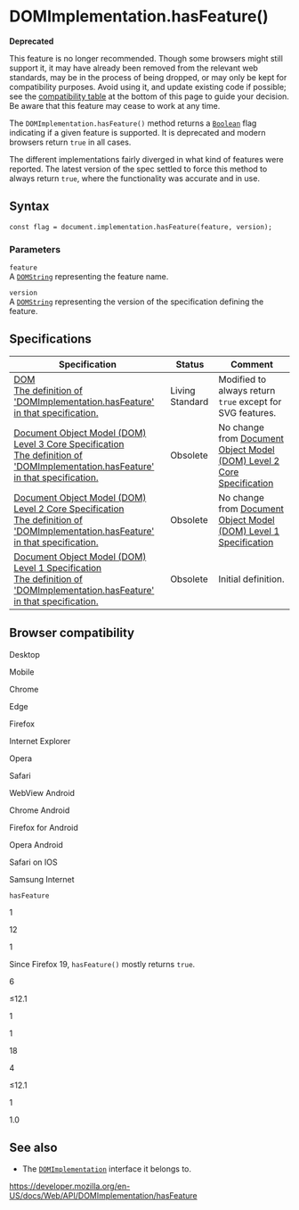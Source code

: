 # DOMImplementation.hasFeature()

**Deprecated**

This feature is no longer recommended. Though some browsers might still support it, it may have already been removed from the relevant web standards, may be in the process of being dropped, or may only be kept for compatibility purposes. Avoid using it, and update existing code if possible; see the [compatibility table](#browser_compatibility) at the bottom of this page to guide your decision. Be aware that this feature may cease to work at any time.

The `DOMImplementation.hasFeature()` method returns a [`Boolean`](https://developer.mozilla.org/en-US/docs/Web/JavaScript/Reference/Global_Objects/Boolean) flag indicating if a given feature is supported. It is deprecated and modern browsers return `true` in all cases.

The different implementations fairly diverged in what kind of features were reported. The latest version of the spec settled to force this method to always return `true`, where the functionality was accurate and in use.

## Syntax

    const flag = document.implementation.hasFeature(feature, version);

### Parameters

`feature`  
A [`DOMString`](../domstring) representing the feature name.

`version`  
A [`DOMString`](../domstring) representing the version of the specification defining the feature.

## Specifications

<table><thead><tr class="header"><th>Specification</th><th>Status</th><th>Comment</th></tr></thead><tbody><tr class="odd"><td><a href="https://dom.spec.whatwg.org/#dom-domimplementation-hasfeature">DOM<br />
<span class="small">The definition of 'DOMImplementation.hasFeature' in that specification.</span></a></td><td><span class="spec-living">Living Standard</span></td><td>Modified to always return <code>true</code> except for SVG features.</td></tr><tr class="even"><td><a href="https://www.w3.org/TR/DOM-Level-3-Core/core.html#ID-5CED94D7">Document Object Model (DOM) Level 3 Core Specification<br />
<span class="small">The definition of 'DOMImplementation.hasFeature' in that specification.</span></a></td><td><span class="spec-obsolete">Obsolete</span></td><td>No change from <a href="https://www.w3.org/TR/DOM-Level-2-Core/">Document Object Model (DOM) Level 2 Core Specification</a></td></tr><tr class="odd"><td><a href="https://www.w3.org/TR/DOM-Level-2-Core/core.html#ID-5CED94D7">Document Object Model (DOM) Level 2 Core Specification<br />
<span class="small">The definition of 'DOMImplementation.hasFeature' in that specification.</span></a></td><td><span class="spec-obsolete">Obsolete</span></td><td>No change from <a href="https://www.w3.org/TR/REC-DOM-Level-1/">Document Object Model (DOM) Level 1 Specification</a></td></tr><tr class="even"><td><a href="https://www.w3.org/TR/REC-DOM-Level-1/level-one-core.html#ID-5CED94D7">Document Object Model (DOM) Level 1 Specification<br />
<span class="small">The definition of 'DOMImplementation.hasFeature' in that specification.</span></a></td><td><span class="spec-obsolete">Obsolete</span></td><td>Initial definition.</td></tr></tbody></table>

## Browser compatibility

Desktop

Mobile

Chrome

Edge

Firefox

Internet Explorer

Opera

Safari

WebView Android

Chrome Android

Firefox for Android

Opera Android

Safari on IOS

Samsung Internet

`hasFeature`

1

12

1

Since Firefox 19, `hasFeature()` mostly returns `true`.

6

≤12.1

1

1

18

4

≤12.1

1

1.0

## See also

- The [`DOMImplementation`](../domimplementation) interface it belongs to.

<a href="https://developer.mozilla.org/en-US/docs/Web/API/DOMImplementation/hasFeature" class="_attribution-link">https://developer.mozilla.org/en-US/docs/Web/API/DOMImplementation/hasFeature</a>
